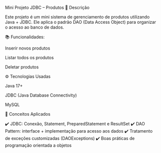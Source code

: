 Mini Projeto JDBC – Produtos
📌 Descrição

Este projeto é um mini sistema de gerenciamento de produtos utilizando Java + JDBC.
Ele aplica o padrão DAO (Data Access Object) para organizar o acesso ao banco de dados.

📚 Funcionalidades:

Inserir novos produtos

Listar todos os produtos

Deletar produtos

⚙️ Tecnologias Usadas

Java 17+

JDBC (Java Database Connectivity)

MySQL

📖 Conceitos Aplicados

✔️ JDBC: Conexão, Statement, PreparedStatement e ResultSet
✔️ DAO Pattern: interface + implementação para acesso aos dados
✔️ Tratamento de exceções customizadas (DAOExceptions)
✔️ Boas práticas de programação orientada a objetos

